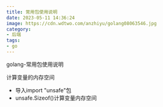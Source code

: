 ```yaml
---
title: 常用包使用说明
date: 2023-05-11 14:36:24
image: https://cdn.wdtwo.com/anzhiyu/golang08063546.jpg
category: 
- 后端
tags: 
- go
---
```

golang-常用包使用说明
<!--more-->

计算变量的内存空间
- 导入import "unsafe"包
- unsafe.Sizeof()计算变量内存空间

